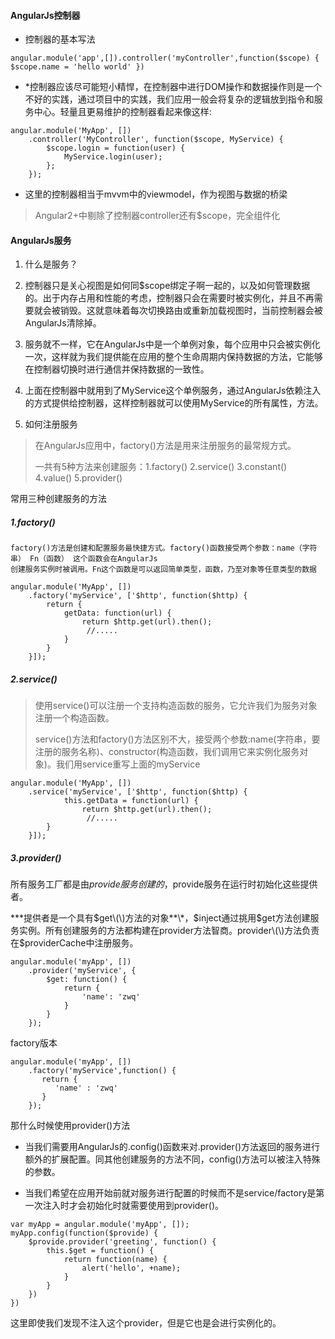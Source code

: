 #### AngularJs控制器

* 控制器的基本写法

```
angular.module('app',[]).controller('myController',function($scope) { $scope.name = 'hello world' })
```

* \*控制器应该尽可能短小精悍，在控制器中进行DOM操作和数据操作则是一个不好的实践，通过项目中的实践，我们应用一般会将复杂的逻辑放到指令和服务中心。轻量且更易维护的控制器看起来像这样:

```
angular.module('MyApp', [])
    .controller('MyController', function($scope, MyService) {
        $scope.login = function(user) {
            MyService.login(user);
        };
    });
```

* 这里的控制器相当于mvvm中的viewmodel，作为视图与数据的桥梁

> Angular2+中剔除了控制器controller还有$scope，完全组件化

#### AngularJs服务

1. 什么是服务？

2. 控制器只是关心视图是如何同$scope绑定子啊一起的，以及如何管理数据的。出于内存占用和性能的考虑，控制器只会在需要时被实例化，并且不再需要就会被销毁。这就意味着每次切换路由或重新加载视图时，当前控制器会被AngularJs清除掉。

3. 服务就不一样，它在AngularJs中是一个单例对象，每个应用中只会被实例化一次，这样就为我们提供能在应用的整个生命周期内保持数据的方法，它能够在控制器切换时进行通信并保持数据的一致性。

4. 上面在控制器中就用到了MyService这个单例服务，通过AngularJs依赖注入的方式提供给控制器，这样控制器就可以使用MyService的所有属性，方法。

5. 如何注册服务

> 在AngularJs应用中，factory\(\)方法是用来注册服务的最常规方式。
>
> 一共有5种方法来创建服务：1.factory\(\) 2.service\(\) 3.constant\(\) 4.value\(\) 5.provider\(\)

常用三种创建服务的方法

##### 1.factory\(\)

```
factory()方法是创建和配置服务最快捷方式。factory()函数接受两个参数：name（字符串） Fn（函数） 这个函数会在AngularJs
创建服务实例时被调用。Fn这个函数是可以返回简单类型，函数，乃至对象等任意类型的数据
```

```
angular.module('MyApp', [])
    .factory('myService', ['$http', function($http) {
        return {
            getData: function(url) {
                return $http.get(url).then();
                 //.....
            }
        }
    }]);
```

##### 2.service\(\)

> 使用service\(\)可以注册一个支持构造函数的服务，它允许我们为服务对象注册一个构造函数。
>
> service\(\)方法和factory\(\)方法区别不大，接受两个参数:name\(字符串，要注册的服务名称\)、constructor\(构造函数，我们调用它来实例化服务对象\)。我们用service重写上面的myService

```
angular.module('MyApp', [])
    .service('myService', ['$http', function($http) {
            this.getData = function(url) {
                return $http.get(url).then();
                 //.....
        }
    }]);
```

##### 3.provider\(\)

所有服务工厂都是由$provide服务创建的，$provide服务在运行时初始化这些提供者。

\***提供者是一个具有$get\(\)方法的对象**\*，$inject通过挑用$get方法创建服务实例。所有创建服务的方法都构建在provider方法智商。provider\(\)方法负责在$providerCache中注册服务。

```
angular.module('myApp', [])
    .provider('myService', {
        $get: function() {
            return {
                'name': 'zwq'
            }
        }
    });
```

factory版本

```
angular.module('myApp', [])
    .factory('myService',function() {
       return {
          'name' : 'zwq'
       }
    });
```

那什么时候使用provider\(\)方法

* 当我们需要用AngularJs的.config\(\)函数来对.provider\(\)方法返回的服务进行额外的扩展配置。同其他创建服务的方法不同，config\(\)方法可以被注入特殊的参数。

* 当我们希望在应用开始前就对服务进行配置的时候而不是service/factory是第一次注入时才会初始化时就需要使用到provider\(\)。

```
var myApp = angular.module('myApp', []);
myApp.config(function($provide) {
    $provide.provider('greeting', function() {
        this.$get = function() {
            return function(name) {
                alert('hello', +name);
            }
        }
    })
})
```

这里即使我们发现不注入这个provider，但是它也是会进行实例化的。

